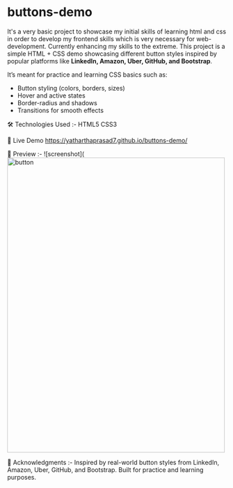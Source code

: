 # buttons-demo
It's a very basic project to showcase my initial skills of learning html and css in order to develop my frontend skills which is very necessary for web-development. Currently enhancing my skills to the extreme.
This project is a simple HTML + CSS demo showcasing different button styles inspired by popular platforms like **LinkedIn, Amazon, Uber, GitHub, and Bootstrap**.  

It’s meant for practice and learning CSS basics such as:
- Button styling (colors, borders, sizes)
- Hover and active states
- Border-radius and shadows
- Transitions for smooth effects


🛠️ Technologies Used :-
HTML5
CSS3

🚀 Live Demo
https://yatharthaprasad7.github.io/buttons-demo/

📸 Preview :-
![screenshot](<img width="500" height="677" alt="button" src="https://github.com/user-attachments/assets/a7e2f436-fba3-461e-b81c-afdf10584232" />


🙌 Acknowledgments :-
Inspired by real-world button styles from LinkedIn, Amazon, Uber, GitHub, and Bootstrap.
Built for practice and learning purposes.
